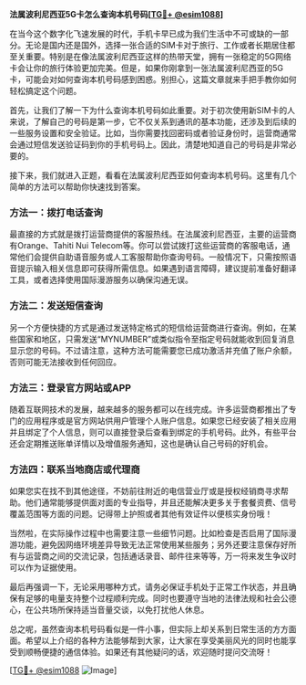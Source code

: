 **法属波利尼西亚5G卡怎么查询本机号码[[TG💪+ @esim1088](https://t.me/s/esim1088)]**

在当今这个数字化飞速发展的时代，手机卡早已成为我们生活中不可或缺的一部分。无论是国内还是国外，选择一张合适的SIM卡对于旅行、工作或者长期居住都至关重要。特别是在像法属波利尼西亚这样的热带天堂，拥有一张稳定的5G网络卡会让你的旅行体验更加完美。但是，如果你刚拿到一张法属波利尼西亚的5G卡，可能会对如何查询本机号码感到困惑。别担心，这篇文章就来手把手教你如何轻松搞定这个问题。

首先，让我们了解一下为什么查询本机号码如此重要。对于初次使用新SIM卡的人来说，了解自己的号码是第一步，它不仅关系到通讯的基本功能，还涉及到后续的一些服务设置和安全验证。比如，当你需要找回密码或者验证身份时，运营商通常会通过短信发送验证码到你的手机号码上。因此，清楚地知道自己的号码是非常必要的。

接下来，我们就进入正题，看看在法属波利尼西亚如何查询本机号码。这里有几个简单的方法可以帮助你快速找到答案。

### 方法一：拨打电话查询

最直接的方式就是拨打运营商提供的客服热线。在法属波利尼西亚，主要的运营商有Orange、Tahiti Nui Telecom等。你可以尝试拨打这些运营商的客服电话，通常他们会提供自助语音服务或人工客服帮助你查询号码。一般情况下，只需按照语音提示输入相关信息即可获得所需信息。如果遇到语言障碍，建议提前准备好翻译工具，或者选择使用国际漫游服务以确保沟通无误。

### 方法二：发送短信查询

另一个方便快捷的方式是通过发送特定格式的短信给运营商进行查询。例如，在某些国家和地区，只需发送“MYNUMBER”或类似指令至指定号码就能收到回复消息显示您的号码。不过请注意，这种方法可能需要您已成功激活并充值了账户余额，否则可能无法接收到任何回应。

### 方法三：登录官方网站或APP

随着互联网技术的发展，越来越多的服务都可以在线完成。许多运营商都推出了专门的应用程序或是官方网站供用户管理个人账户信息。如果您已经安装了相关应用并且绑定了个人信息，则可以直接登录后查看到绑定的手机号码。此外，有些平台还会定期推送账单详情以及增值服务通知，这也是确认自己号码的好机会。

### 方法四：联系当地商店或代理商

如果您实在找不到其他途径，不妨前往附近的电信营业厅或是授权经销商寻求帮助。他们通常能够提供面对面的专业指导，并且还能解决更多关于套餐资费、信号覆盖范围等方面的问题。记得带上护照或者其他有效证件以便核实身份哦！

当然啦，在实际操作过程中也需要注意一些细节问题。比如检查是否启用了国际漫游功能，避免因网络环境差异导致无法正常使用某些服务；另外还要注意保存好所有与运营商之间的交流记录，包括通话录音、邮件往来等等，万一将来发生争议时可以作为证据使用。

最后再强调一下，无论采用哪种方式，请务必保证手机处于正常工作状态，并且确保有足够的电量支持整个过程顺利完成。同时也要遵守当地的法律法规和社会公德心，在公共场所保持适当音量交谈，以免打扰他人休息。

总之呢，虽然查询本机号码看似是一件小事，但实际上却关系到日常生活的方方面面。希望以上介绍的各种方法能够帮到大家，让大家在享受美丽风光的同时也能享受到顺畅便捷的通信体验。如果还有其他疑问的话，欢迎随时提问交流呀！

[[TG💪+ @esim1088](https://t.me/s/esim1088) ![Image](https://i.postimg.cc/4NQfJmqS/Snipaste-2025-05-13-00-14-12.png)]